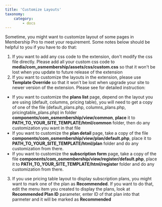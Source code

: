 ```yaml
---
title: 'Customize Layouts'
taxonomy:
    category:
        - docs
---
```


Sometime, you might want to customize layout of some pages in Membership Pro to meet your requirement. Some notes below should be helpful to you if you have to do that:
1. If you want to add any css code to the extension, don't modify the css file directly. Please add all your custom css code to **media/com_osmembership/assets/css/custom.css** so that it won't be lost when you update to future release of the extension
2. If you want to customize the layouts in the extension, please use **Template Override** so that it won't be lost when upgrade your site to newer version of the extension. Please see  for detailed instruction:
* If you want to customize the **plans list** page, depend on the layout you are using (default, columms, pricing table), you will need to get a copy of one of the file (default_plans.php, columns_plans.php, pricingtable_plans.php) in folder **components/com_osmembership/view/common**, **place** it to **PATH_TO_YOUR_SITE_TEMPLATE/html/common** folder, then do any customization you want in that file
* If you want to customize the **plan detail** page, take a copy of the file **components/com_osmembership/view/plan/default.php**, place it to **PATH_TO_YOUR_SITE_TEMPLATE/html/plan** folder and do any customization from there.
* If you want to customize the **subscription form** page, take a copy of the file **components/com_osmembership/view/register/default.php**, place it to **PATH_TO_YOUR_SITE_TEMPLATE/html/register** folder and do any customization from there.
3. If you use pricing table layout to display subscription plans, you might want to mark one of the plan as **Recommended**. If you want to do that, edit the menu item you created to display the plans, look at **Recommended Plan ID** parameter, enter ID of that plan into that parmeter and it will be marked as **Recommended**

